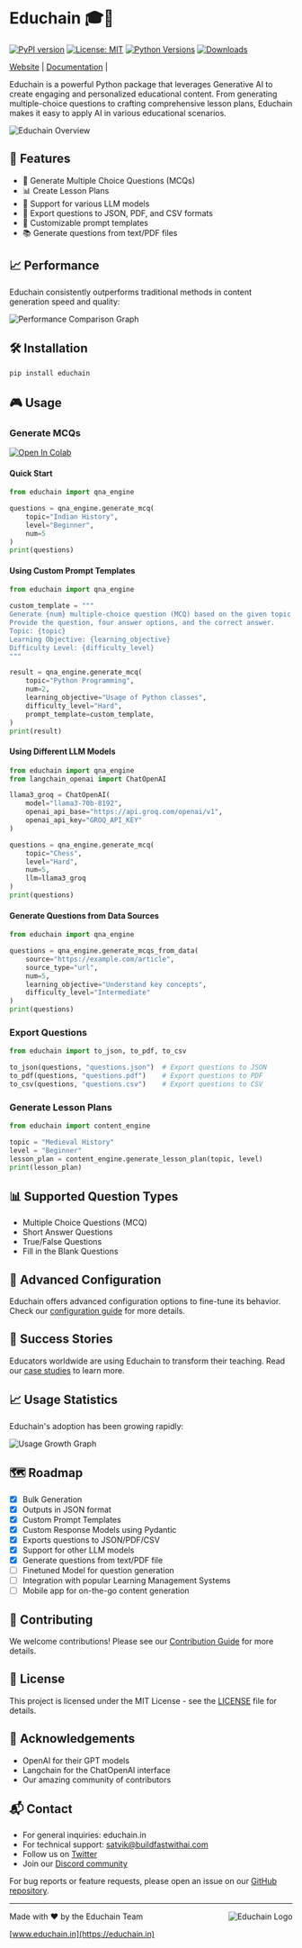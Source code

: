 # Educhain 🎓🔗

[![PyPI version](https://badge.fury.io/py/educhain.svg)](https://badge.fury.io/py/educhain)
[![License: MIT](https://img.shields.io/badge/License-MIT-yellow.svg)](https://opensource.org/licenses/MIT)
[![Python Versions](https://img.shields.io/pypi/pyversions/educhain.svg)](https://pypi.org/project/educhain/)
[![Downloads](https://pepy.tech/badge/educhain)](https://pepy.tech/project/educhain)

[Website](https://educhain.in) | [Documentation](docs/index.md) | 

Educhain is a powerful Python package that leverages Generative AI to create engaging and personalized educational content. From generating multiple-choice questions to crafting comprehensive lesson plans, Educhain makes it easy to apply AI in various educational scenarios.

<img src="/api/placeholder/800/400" alt="Educhain Overview" />

## 🚀 Features

- 📝 Generate Multiple Choice Questions (MCQs)
- 📊 Create Lesson Plans
- 🔄 Support for various LLM models
- 📁 Export questions to JSON, PDF, and CSV formats
- 🎨 Customizable prompt templates
- 📚 Generate questions from text/PDF files

## 📈 Performance

Educhain consistently outperforms traditional methods in content generation speed and quality:

<img src="images\educhain-comparison-svg.svg" alt="Performance Comparison Graph" />

## 🛠 Installation

```bash
pip install educhain
```

## 🎮 Usage

### Generate MCQs

[![Open In Colab](https://colab.research.google.com/assets/colab-badge.svg)](https://colab.research.google.com/drive/1ImijJ-DF8XGTzyLJ0lq68yInrPN1-L8L?usp=sharing)

#### Quick Start

```python
from educhain import qna_engine

questions = qna_engine.generate_mcq(
    topic="Indian History",
    level="Beginner",
    num=5
)
print(questions)
```

#### Using Custom Prompt Templates

```python
from educhain import qna_engine

custom_template = """
Generate {num} multiple-choice question (MCQ) based on the given topic and level.
Provide the question, four answer options, and the correct answer.
Topic: {topic}
Learning Objective: {learning_objective}
Difficulty Level: {difficulty_level}
"""

result = qna_engine.generate_mcq(
    topic="Python Programming",
    num=2,
    learning_objective="Usage of Python classes",
    difficulty_level="Hard",
    prompt_template=custom_template,
)
print(result)
```

#### Using Different LLM Models

```python
from educhain import qna_engine
from langchain_openai import ChatOpenAI

llama3_groq = ChatOpenAI(
    model="llama3-70b-8192",
    openai_api_base="https://api.groq.com/openai/v1",
    openai_api_key="GROQ_API_KEY"
)

questions = qna_engine.generate_mcq(
    topic="Chess",
    level="Hard",
    num=5,
    llm=llama3_groq
)
print(questions)
```

#### Generate Questions from Data Sources

```python
from educhain import qna_engine

questions = qna_engine.generate_mcqs_from_data(
    source="https://example.com/article",
    source_type="url",
    num=5,
    learning_objective="Understand key concepts",
    difficulty_level="Intermediate"
)
print(questions)
```

### Export Questions

```python
from educhain import to_json, to_pdf, to_csv

to_json(questions, "questions.json")  # Export questions to JSON
to_pdf(questions, "questions.pdf")    # Export questions to PDF
to_csv(questions, "questions.csv")    # Export questions to CSV
```

### Generate Lesson Plans

```python
from educhain import content_engine

topic = "Medieval History"
level = "Beginner"
lesson_plan = content_engine.generate_lesson_plan(topic, level)
print(lesson_plan)
```

## 📊 Supported Question Types

- Multiple Choice Questions (MCQ)
- Short Answer Questions
- True/False Questions
- Fill in the Blank Questions

## 🔧 Advanced Configuration

Educhain offers advanced configuration options to fine-tune its behavior. Check our [configuration guide](https://docs.educhain.ai/configuration) for more details.

## 🌟 Success Stories

Educators worldwide are using Educhain to transform their teaching. Read our [case studies](https://educhain.ai/case-studies) to learn more.

## 📈 Usage Statistics

Educhain's adoption has been growing rapidly:

<img src="/api/placeholder/600/400" alt="Usage Growth Graph" />

## 🗺 Roadmap

- [x] Bulk Generation
- [x] Outputs in JSON format
- [x] Custom Prompt Templates
- [x] Custom Response Models using Pydantic
- [x] Exports questions to JSON/PDF/CSV
- [x] Support for other LLM models
- [x] Generate questions from text/PDF file
- [ ] Finetuned Model for question generation
- [ ] Integration with popular Learning Management Systems
- [ ] Mobile app for on-the-go content generation

## 🤝 Contributing

We welcome contributions! Please see our [Contribution Guide](CONTRIBUTING.md) for more details.

## 📄 License

This project is licensed under the MIT License - see the [LICENSE](LICENSE) file for details.

## 🙏 Acknowledgements

- OpenAI for their GPT models
- Langchain for the ChatOpenAI interface
- Our amazing community of contributors

## 📬 Contact

- For general inquiries: educhain.in
- For technical support: satvik@buildfastwithai.com
- Follow us on [Twitter](https://twitter.com/educhain_ai)
- Join our [Discord community](https://discord.gg/educhain)

For bug reports or feature requests, please open an issue on our [GitHub repository](https://github.com/educhain/educhain).

---

<img src="/api/placeholder/100/100" alt="Educhain Logo" align="right" />

Made with ❤️ by the Educhain Team

[www.educhain.in](https://educhain.in)
